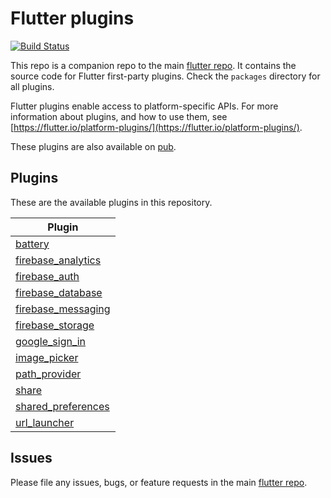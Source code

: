 # Flutter plugins

[![Build Status](https://travis-ci.org/flutter/plugins.svg?branch=master)](https://travis-ci.org/flutter/plugins)

This repo is a companion repo to the main [flutter
repo](https://github.com/flutter/flutter). It contains the source code for
Flutter first-party plugins. Check the `packages` directory for all plugins.

Flutter plugins enable access to platform-specific APIs. For more information
about plugins, and how to use them, see
[https://flutter.io/platform-plugins/](https://flutter.io/platform-plugins/).

These plugins are also available on
[pub](https://pub.dartlang.org/flutter/plugins).

## Plugins
These are the available plugins in this repository. 

| Plugin |
|--------|
| [battery](./packages/battery/) |
| [firebase_analytics](./packages/firebase_analytics/) |
| [firebase_auth](./packages/firebase_auth/) |
| [firebase_database](./packages/firebase_database/) |
| [firebase_messaging](./packages/firebase_messaging/) |
| [firebase_storage](./packages/firebase_storage/) |
| [google_sign_in](./packages/google_sign_in/) |
| [image_picker](./packages/image_picker/) |
| [path_provider](./packages/path_provider/) |
| [share](./packages/share/) |
| [shared_preferences](./packages/shared_preferences/) |
| [url_launcher](./packages/url_launcher/) |

## Issues

Please file any issues, bugs, or feature requests in the main [flutter
repo](https://github.com/flutter/flutter/issues/new).
